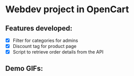 # Webdev project in OpenCart

## Features developed:

- [x] Filter for categories for admins
- [x] Discount tag for product page
- [x] Script to retrieve order details from the API

## Demo GIFs:

